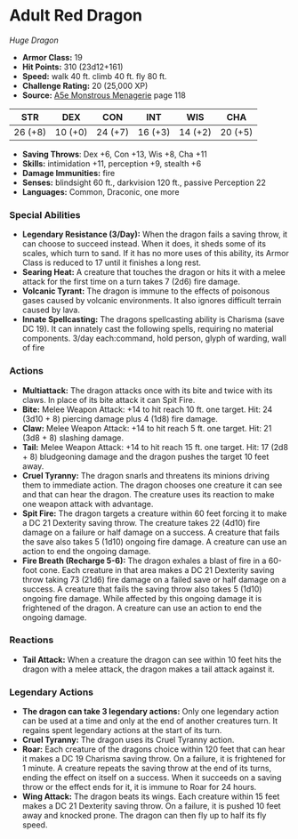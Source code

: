# Adult Red Dragon

*Huge* *Dragon*

- **Armor Class:** 19
- **Hit Points:** 310 (23d12+161)
- **Speed:** walk 40 ft. climb 40 ft. fly 80 ft.
- **Challenge Rating:** 20 (25,000 XP)
- **Source:** [A5e Monstrous Menagerie](https://enpublishingrpg.com/products/level-up-monstrous-menagerie-a5e) page 118

| STR | DEX | CON | INT | WIS | CHA |
| --- | --- | --- | --- | --- | --- |
| 26 (+8) | 10 (+0) | 24 (+7) | 16 (+3) | 14 (+2) | 20 (+5) |

- **Saving Throws**: Dex +6, Con +13, Wis +8, Cha +11
- **Skills:** intimidation +11, perception +9, stealth +6
- **Damage Immunities:** fire
- **Senses:** blindsight 60 ft., darkvision 120 ft., passive Perception 22
- **Languages:** Common, Draconic, one more
### Special Abilities
- **Legendary Resistance (3/Day):** When the dragon fails a saving throw, it can choose to succeed instead. When it does, it sheds some of its scales, which turn to sand. If it has no more uses of this ability, its Armor Class is reduced to 17 until it finishes a long rest.
- **Searing Heat:** A creature that touches the dragon or hits it with a melee attack for the first time on a turn takes 7 (2d6) fire damage.
- **Volcanic Tyrant:** The dragon is immune to the effects of poisonous gases caused by volcanic environments. It also ignores difficult terrain caused by lava.
- **Innate Spellcasting:** The dragons spellcasting ability is Charisma (save DC 19). It can innately cast the following spells, requiring no material components. 3/day each:command, hold person, glyph of warding, wall of fire
### Actions
- **Multiattack:** The dragon attacks once with its bite and twice with its claws. In place of its bite attack  it can Spit Fire.
- **Bite:** Melee Weapon Attack: +14 to hit  reach 10 ft.  one target. Hit: 24 (3d10 + 8) piercing damage plus 4 (1d8) fire damage.
- **Claw:** Melee Weapon Attack: +14 to hit  reach 5 ft.  one target. Hit: 21 (3d8 + 8) slashing damage.
- **Tail:** Melee Weapon Attack: +14 to hit  reach 15 ft.  one target. Hit: 17 (2d8 + 8) bludgeoning damage  and the dragon pushes the target 10 feet away.
- **Cruel Tyranny:** The dragon snarls and threatens its minions  driving them to immediate action. The dragon chooses one creature it can see and that can hear the dragon. The creature uses its reaction to make one weapon attack with advantage.
- **Spit Fire:** The dragon targets a creature within 60 feet  forcing it to make a DC 21 Dexterity saving throw. The creature takes 22 (4d10) fire damage on a failure or half damage on a success. A creature that fails the save also takes 5 (1d10) ongoing fire damage. A creature can use an action to end the ongoing damage.
- **Fire Breath (Recharge 5-6):** The dragon exhales a blast of fire in a 60-foot cone. Each creature in that area makes a DC 21 Dexterity saving throw  taking 73 (21d6) fire damage on a failed save or half damage on a success. A creature that fails the saving throw also takes 5 (1d10) ongoing fire damage. While affected by this ongoing damage  it is frightened of the dragon. A creature can use an action to end the ongoing damage.
### Reactions
- **Tail Attack:** When a creature the dragon can see within 10 feet hits the dragon with a melee attack, the dragon makes a tail attack against it.


### Legendary Actions
- **The dragon can take 3 legendary actions:** Only one legendary action can be used at a time and only at the end of another creatures turn. It regains spent legendary actions at the start of its turn.
- **Cruel Tyranny:** The dragon uses its Cruel Tyranny action.
- **Roar:** Each creature of the dragons choice within 120 feet that can hear it makes a DC 19 Charisma saving throw. On a failure, it is frightened for 1 minute. A creature repeats the saving throw at the end of its turns, ending the effect on itself on a success. When it succeeds on a saving throw or the effect ends for it, it is immune to Roar for 24 hours.
- **Wing Attack:** The dragon beats its wings. Each creature within 15 feet makes a DC 21 Dexterity saving throw. On a failure, it is pushed 10 feet away and knocked prone. The dragon can then fly up to half its fly speed.
